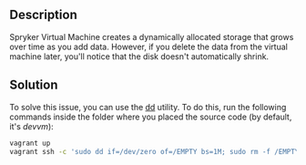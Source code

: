 ## Description

Spryker Virtual Machine creates a dynamically allocated storage that grows over time as you add data. However, if you delete the data from the virtual machine later, you'll notice that the disk doesn't automatically shrink.

## Solution
To solve this issue, you can use the [dd](https://en.wikipedia.org/wiki/Dd_(Unix)) utility. To do this, run the following commands inside the folder where you placed the source code (by default, it's *devvm*):

```bash
vagrant up
vagrant ssh -c 'sudo dd if=/dev/zero of=/EMPTY bs=1M; sudo rm -f /EMPTY; sudo sync'
```
